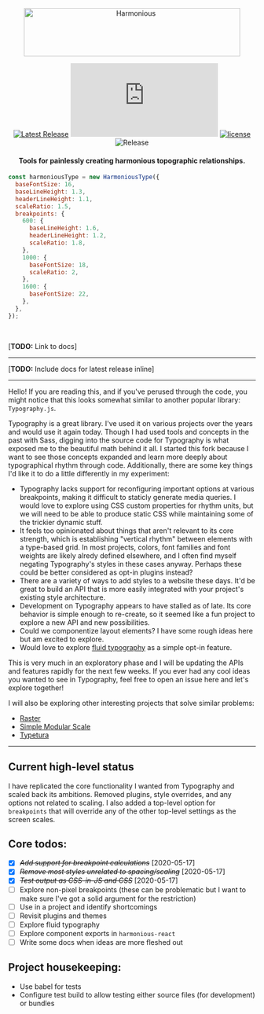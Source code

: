 <div align="center">
  <img src="https://raw.githubusercontent.com/chancestrickland/harmonious/master/static/harmonious.svg" width="440" height="98" alt="Harmonious" />
</div>

<div align="center">

[![Latest Release](https://img.shields.io/npm/v/harmonious-type.svg)](https://npm.im/harmonious-type) [![gzip size](http://img.badgesize.io/https://unpkg.com/harmonious-type@latest/dist/harmonious-type.cjs.production.min.js?compression=gzip)](https://unpkg.com/harmonious-type@latest/dist/harmonious-type.cjs.production.min.js) [![license](https://badgen.now.sh/badge/license/MIT)](./LICENSE) ![Release](https://github.com/chancestrickland/harmonious/workflows/Release/badge.svg)

</div>

<h4 align="center">
  Tools for painlessly creating harmonious topographic relationships.
</h4>


```js
const harmoniousType = new HarmoniousType({
  baseFontSize: 16,
  baseLineHeight: 1.3,
  headerLineHeight: 1.1,
  scaleRatio: 1.5,
  breakpoints: {
    600: {
      baseLineHeight: 1.6,
      headerLineHeight: 1.2,
      scaleRatio: 1.8,
    },
    1000: {
      baseFontSize: 18,
      scaleRatio: 2,
    },
    1600: {
      baseFontSize: 22,
    },
  },
});
```

<br>

[**TODO:** Link to docs]

---

[**TODO:** Include docs for latest release inline]

---

Hello! If you are reading this, and if you've perused through the code, you might notice that this looks somewhat similar to another popular library: `Typography.js`.

Typography is a great library. I've used it on various projects over the years and would use it again today. Though I had used tools and concepts in the past with Sass, digging into the source code for Typography is what exposed me to the beautiful math behind it all. I started this fork because I want to see those concepts expanded and learn more deeply about typographical rhythm through code. Additionally, there are some key things I'd like it to do a little differently in my experiment:

- Typography lacks support for reconfiguring important options at various breakpoints, making it difficult to staticly generate media queries. I would love to explore using CSS custom properties for rhythm units, but we will need to be able to produce static CSS while maintaining some of the trickier dynamic stuff.
- It feels too opinionated about things that aren't relevant to its core strength, which is establishing "vertical rhythm" between elements with a type-based grid. In most projects, colors, font families and font weights are likely alredy defined elsewhere, and I often find myself negating Typography's styles in these cases anyway. Perhaps these could be better considered as opt-in plugins instead?
- There are a variety of ways to add styles to a website these days. It'd be great to build an API that is more easily integrated with your project's existing style architecture.
- Development on Typography appears to have stalled as of late. Its core behavior is simple enough to re-create, so it seemed like a fun project to explore a new API and new possibilities.
- Could we componentize layout elements? I have some rough ideas here but am excited to explore.
- Would love to explore [fluid typography](https://css-tricks.com/snippets/css/fluid-typography/) as a simple opt-in feature.

This is very much in an exploratory phase and I will be updating the APIs and features rapidly for the next few weeks. If you ever had any cool ideas you wanted to see in Typography, feel free to open an issue here and let's explore together!

I will also be exploring other interesting projects that solve similar problems:
-  [Raster](https://github.com/rsms/raster)
-  [Simple Modular Scale](https://github.com/jxnblk/simple-modular-scale)
- [Typetura](https://typetura.com/)

---

## Current high-level status

I have replicated the core functionality I wanted from Typography and scaled back its ambitions. Removed plugins, style overrides, and any options not related to scaling. I also added a top-level option for `breakpoints` that will override any of the other top-level settings as the screen scales.

## Core todos:
- [X] ~~*Add support for breakpoint calculations*~~ [2020-05-17]
- [X] ~~*Remove most styles unrelated to spacing/scaling*~~ [2020-05-17]
- [X] ~~*Test output as CSS-in-JS and CSS*~~ [2020-05-17]
- [ ] Explore non-pixel breakpoints (these can be problematic but I want to make sure I've got a solid argument for the restriction)
- [ ] Use in a project and identify shortcomings
- [ ] Revisit plugins and themes
- [ ] Explore fluid typography
- [ ] Explore component exports in `harmonious-react`
- [ ] Write some docs when ideas are more fleshed out

## Project housekeeping:
- Use babel for tests
- Configure test build to allow testing either source files (for development) or bundles
